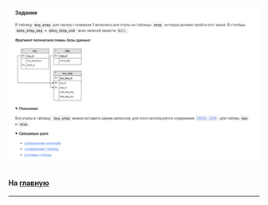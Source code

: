 

<img src="../art/2.5.7.task.png" alt="solution" >

```sql 

```


#### На [главную](https://github.com/BEPb/stepik_sql#readme)

---


